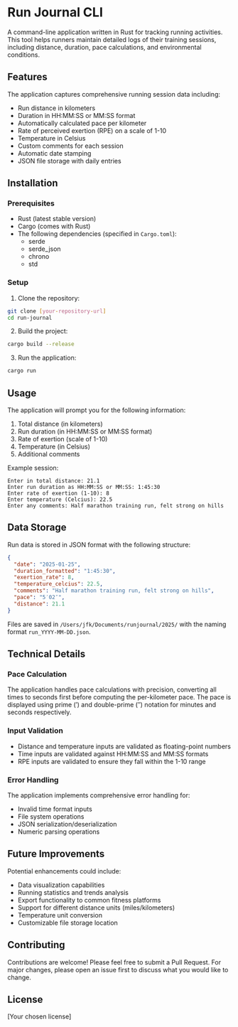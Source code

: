 # Run Journal CLI

A command-line application written in Rust for tracking running activities. This tool helps runners maintain detailed logs of their training sessions, including distance, duration, pace calculations, and environmental conditions.

## Features

The application captures comprehensive running session data including:

- Run distance in kilometers
- Duration in HH:MM:SS or MM:SS format
- Automatically calculated pace per kilometer
- Rate of perceived exertion (RPE) on a scale of 1-10
- Temperature in Celsius
- Custom comments for each session
- Automatic date stamping
- JSON file storage with daily entries

## Installation

### Prerequisites

- Rust (latest stable version)
- Cargo (comes with Rust)
- The following dependencies (specified in `Cargo.toml`):
  - serde
  - serde_json
  - chrono
  - std

### Setup

1. Clone the repository:
```bash
git clone [your-repository-url]
cd run-journal
```

2. Build the project:
```bash
cargo build --release
```

3. Run the application:
```bash
cargo run
```

## Usage

The application will prompt you for the following information:

1. Total distance (in kilometers)
2. Run duration (in HH:MM:SS or MM:SS format)
3. Rate of exertion (scale of 1-10)
4. Temperature (in Celsius)
5. Additional comments

Example session:
```
Enter in total distance: 21.1
Enter run duration as HH:MM:SS or MM:SS: 1:45:30
Enter rate of exertion (1-10): 8
Enter temperature (Celcius): 22.5
Enter any comments: Half marathon training run, felt strong on hills
```

## Data Storage

Run data is stored in JSON format with the following structure:

```json
{
  "date": "2025-01-25",
  "duration_formatted": "1:45:30",
  "exertion_rate": 8,
  "temperature_celcius": 22.5,
  "comments": "Half marathon training run, felt strong on hills",
  "pace": "5′02″",
  "distance": 21.1
}
```

Files are saved in `/Users/jfk/Documents/runjournal/2025/` with the naming format `run_YYYY-MM-DD.json`.

## Technical Details

### Pace Calculation

The application handles pace calculations with precision, converting all times to seconds first before computing the per-kilometer pace. The pace is displayed using prime (′) and double-prime (″) notation for minutes and seconds respectively.

### Input Validation

- Distance and temperature inputs are validated as floating-point numbers
- Time inputs are validated against HH:MM:SS and MM:SS formats
- RPE inputs are validated to ensure they fall within the 1-10 range

### Error Handling

The application implements comprehensive error handling for:
- Invalid time format inputs
- File system operations
- JSON serialization/deserialization
- Numeric parsing operations

## Future Improvements

Potential enhancements could include:
- Data visualization capabilities
- Running statistics and trends analysis
- Export functionality to common fitness platforms
- Support for different distance units (miles/kilometers)
- Temperature unit conversion
- Customizable file storage location

## Contributing

Contributions are welcome! Please feel free to submit a Pull Request. For major changes, please open an issue first to discuss what you would like to change.

## License

[Your chosen license]
